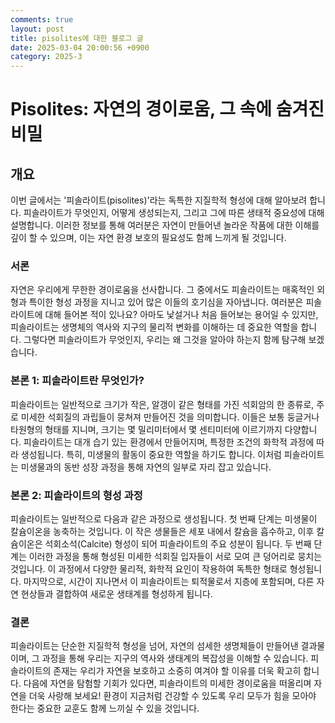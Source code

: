 ```yaml
---
comments: true
layout: post
title: pisolites에 대한 블로그 글
date: 2025-03-04 20:00:56 +0900
category: 2025-3
---
```


# Pisolites: 자연의 경이로움, 그 속에 숨겨진 비밀

## 개요
이번 글에서는 '피솔라이트(pisolites)'라는 독특한 지질학적 형성에 대해 알아보려 합니다. 피솔라이트가 무엇인지, 어떻게 생성되는지, 그리고 그에 따른 생태적 중요성에 대해 설명합니다. 이러한 정보를 통해 여러분은 자연이 만들어낸 놀라운 작품에 대한 이해를 깊이 할 수 있으며, 이는 자연 환경 보호의 필요성도 함께 느끼게 될 것입니다.

### 서론
자연은 우리에게 무한한 경이로움을 선사합니다. 그 중에서도 피솔라이트는 매혹적인 외형과 특이한 형성 과정을 지니고 있어 많은 이들의 호기심을 자아냅니다. 여러분은 피솔라이트에 대해 들어본 적이 있나요? 아마도 낯설거나 처음 들어보는 용어일 수 있지만, 피솔라이트는 생명체의 역사와 지구의 물리적 변화를 이해하는 데 중요한 역할을 합니다. 그렇다면 피솔라이트가 무엇인지, 우리는 왜 그것을 알아야 하는지 함께 탐구해 보겠습니다.

### 본론 1: 피솔라이트란 무엇인가?
피솔라이트는 일반적으로 크기가 작은, 알갱이 같은 형태를 가진 석회암의 한 종류로, 주로 미세한 석회질의 과립들이 뭉쳐져 만들어진 것을 의미합니다. 이들은 보통 둥글거나 타원형의 형태를 지니며, 크기는 몇 밀리미터에서 몇 센티미터에 이르기까지 다양합니다. 피솔라이트는 대개 습기 있는 환경에서 만들어지며, 특정한 조건의 화학적 과정에 따라 생성됩니다. 특히, 미생물의 활동이 중요한 역할을 하기도 합니다. 이처럼 피솔라이트는 미생물과의 동반 성장 과정을 통해 자연의 일부로 자리 잡고 있습니다.

### 본론 2: 피솔라이트의 형성 과정
피솔라이트는 일반적으로 다음과 같은 과정으로 생성됩니다. 첫 번째 단계는 미생물이 칼슘이온을 농축하는 것입니다. 이 작은 생물들은 세포 내에서 칼슘을 흡수하고, 이후 칼슘이온은 석회소석(Calcite) 형성이 되어 피솔라이트의 주요 성분이 됩니다. 두 번째 단계는 이러한 과정을 통해 형성된 미세한 석회질 입자들이 서로 모여 큰 덩어리로 뭉치는 것입니다. 이 과정에서 다양한 물리적, 화학적 요인이 작용하여 독특한 형태로 형성됩니다. 마지막으로, 시간이 지나면서 이 피솔라이트는 퇴적물로서 지층에 포함되며, 다른 자연 현상들과 결합하여 새로운 생태계를 형성하게 됩니다.

### 결론
피솔라이트는 단순한 지질학적 형성을 넘어, 자연의 섬세한 생명체들이 만들어낸 결과물이며, 그 과정을 통해 우리는 지구의 역사와 생태계의 복잡성을 이해할 수 있습니다. 피솔라이트의 존재는 우리가 자연을 보호하고 소중히 여겨야 할 이유를 더욱 확고히 합니다. 다음에 자연을 탐험할 기회가 있다면, 피솔라이트의 미세한 경이로움을 떠올리며 자연을 더욱 사랑해 보세요! 환경이 지금처럼 건강할 수 있도록 우리 모두가 힘을 모아야 한다는 중요한 교훈도 함께 느끼실 수 있을 것입니다.